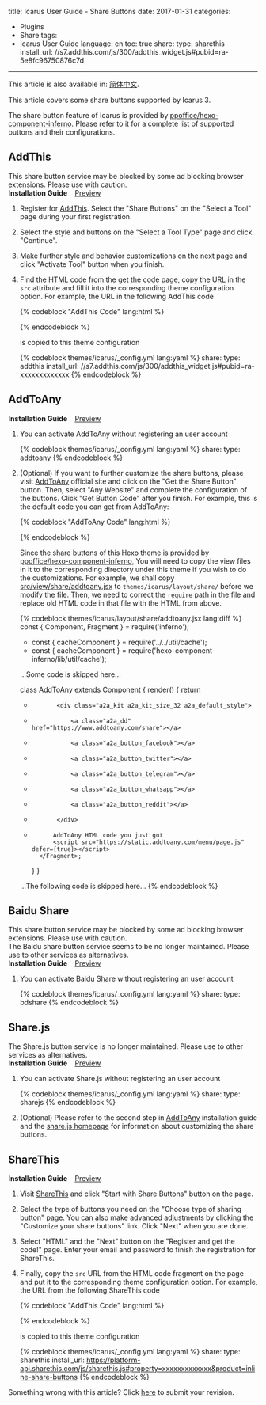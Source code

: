 title: Icarus User Guide - Share Buttons
date: 2017-01-31
categories:
- Plugins
- Share
tags:
- Icarus User Guide
language: en
toc: true
share:
    type: sharethis
    install_url: //s7.addthis.com/js/300/addthis_widget.js#pubid=ra-5e8fc96750876c7d
---

<div class="notification is-success is-size-6">
This article is also available in: <a href="{% post_path zh-CN/Share-Buttons %}">简体中文</a>.
</div>

This article covers some share buttons supported by Icarus 3.

<!-- more -->


<div class="notification is-link is-size-6">

The share button feature of Icarus is provided by
[ppoffice/hexo-component-inferno](https://github.com/ppoffice/hexo-component-inferno).
Please refer to it for a complete list of supported buttons and their configurations.

</div>


## AddThis

<div class="notification is-warning is-size-6">
This share button service may be blocked by some ad blocking browser extensions.
Please use with caution.
</div>

<div>
<strong>Installation Guide</strong>
<a class="tag is-success" style="margin-left:.8em" href="{% post_path demo/share/AddThis %}">Preview</a>
</div>

1. Register for [AddThis](https://www.addthis.com/). Select the "Share Buttons" on the "Select a Tool" page 
   during your first registration.

2. Select the style and buttons on the "Select a Tool Type" page and click "Continue".

3. Make further style and behavior customizations on the next page and click "Activate Tool" button when you
   finish.

4. Find the HTML code from the get the code page, copy the URL in the `src` attribute and fill it into the 
   corresponding theme configuration option. For example, the URL in the following AddThis code

    {% codeblock "AddThis Code" lang:html %}
    <!-- Go to www.addthis.com/dashboard to customize your tools -->
    <script type="text/javascript" src="//s7.addthis.com/js/300/addthis_widget.js#pubid=ra-xxxxxxxxxxxxx"></script>
    {% endcodeblock %}

    is copied to this theme configuration

    {% codeblock themes/icarus/_config.yml lang:yaml %}
    share:
        type: addthis
        install_url: //s7.addthis.com/js/300/addthis_widget.js#pubid=ra-xxxxxxxxxxxxx
    {% endcodeblock %}


## AddToAny

<div>
<strong>Installation Guide</strong>
<a class="tag is-success" style="margin-left:.8em" href="{% post_path demo/share/AddToAny %}">Preview</a>
</div>

1. You can activate AddToAny without registering an user account

    {% codeblock themes/icarus/_config.yml lang:yaml %}
    share:
        type: addtoany
    {% endcodeblock %}

2. (Optional) If you want to further customize the share buttons, please visit [AddToAny](https://www.addtoany.com/)
   official site and click on the "Get the Share Button" button.
   Then, select "Any Website" and complete the configuration of the buttons.
   Click "Get Button Code" after you finish.
   For example, this is the default code you can get from AddToAny:

    {% codeblock "AddToAny Code" lang:html %}
    <!-- AddToAny BEGIN -->
    <div class="a2a_kit a2a_kit_size_32 a2a_default_style">
    <a class="a2a_dd" href="https://www.addtoany.com/share"></a>
    <a class="a2a_button_facebook"></a>
    <a class="a2a_button_twitter"></a>
    <a class="a2a_button_email"></a>
    </div>
    <script async src="https://static.addtoany.com/menu/page.js"></script>
    <!-- AddToAny END -->
    {% endcodeblock %}

    Since the share buttons of this Hexo theme is provided by 
    [ppoffice/hexo-component-inferno](https://github.com/ppoffice/hexo-component-inferno),
    You will need to copy the view files in it to the corresponding directory under this theme if you wish to
    do the customizations. For example, we shall copy 
    [src/view/share/addtoany.jsx](https://github.com/ppoffice/hexo-component-inferno/blob/0.2.2/src/view/share/addtoany.jsx)
    to `themes/icarus/layout/share/` before we modify the file.
    Then, we need to correct the `require` path in the file and replace old HTML code in that file with the HTML 
    from above.

    {% codeblock themes/icarus/layout/share/addtoany.jsx lang:diff %}
    const { Component, Fragment } = require('inferno');
    - const { cacheComponent } = require('../../util/cache');
    + const { cacheComponent } = require('hexo-component-inferno/lib/util/cache');

    ...Some code is skipped here...

    class AddToAny extends Component {
        render() {
            return <Fragment>
    -            <div class="a2a_kit a2a_kit_size_32 a2a_default_style">
    -                <a class="a2a_dd" href="https://www.addtoany.com/share"></a>
    -                <a class="a2a_button_facebook"></a>
    -                <a class="a2a_button_twitter"></a>
    -                <a class="a2a_button_telegram"></a>
    -                <a class="a2a_button_whatsapp"></a>
    -                <a class="a2a_button_reddit"></a>
    -            </div>
    +           AddToAny HTML code you just got
                <script src="https://static.addtoany.com/menu/page.js" defer={true}></script>
            </Fragment>;
        }
    }

    ...The following code is skipped here...
    {% endcodeblock %}


## Baidu Share

<div class="notification is-warning is-size-6">
This share button service may be blocked by some ad blocking browser extensions.
Please use with caution.
</div>

<div class="notification is-warning is-size-6">
The Baidu share button service seems to be no longer maintained.
Please use to other services as alternatives.
</div>

<div>
<strong>Installation Guide</strong>
<a class="tag is-success" style="margin-left:.8em" href="{% post_path demo/share/BaiduShare %}">Preview</a>
</div>

1. You can activate Baidu Share without registering an user account

    {% codeblock themes/icarus/_config.yml lang:yaml %}
    share:
        type: bdshare
    {% endcodeblock %}


## Share.js

<div class="notification is-warning is-size-6">
The Share.js button service is no longer maintained.
Please use to other services as alternatives.
</div>

<div>
<strong>Installation Guide</strong>
<a class="tag is-success" style="margin-left:.8em" href="{% post_path demo/share/Sharejs %}">Preview</a>
</div>

1. You can activate Share.js without registering an user account

    {% codeblock themes/icarus/_config.yml lang:yaml %}
    share:
        type: sharejs
    {% endcodeblock %}

2. (Optional) Please refer to the second step in [AddToAny](#AddToAny) installation guide and the 
   [share.js homepage](https://github.com/overtrue/share.js) for information about customizing the share
   buttons.


## ShareThis

<div>
<strong>Installation Guide</strong>
<a class="tag is-success" style="margin-left:.8em" href="{% post_path demo/share/ShareThis %}">Preview</a>
</div>

1. Visit [ShareThis](https://sharethis.com/) and click "Start with Share Buttons" button on the page.

2. Select the type of buttons you need on the "Choose type of sharing button" page.
   You can also make advanced adjustments by clicking the "Customize your share buttons" link.
   Click "Next" when you are done.

3. Select "HTML" and the "Next" button on the "Register and get the code!" page.
   Enter your email and password to finish the registration for ShareThis.

4. Finally, copy the `src` URL from the HTML code fragment on the page and put it to the corresponding
   theme configuration option. For example, the URL from the following ShareThis code

    {% codeblock "AddThis Code" lang:html %}
    <script type="text/javascript" src="https://platform-api.sharethis.com/js/sharethis.js#property=xxxxxxxxxxxxx&product=inline-share-buttons" async="async"></script>
    {% endcodeblock %}

    is copied to this theme configuration

    {% codeblock themes/icarus/_config.yml lang:yaml %}
    share:
        type: sharethis
        install_url: https://platform-api.sharethis.com/js/sharethis.js#property=xxxxxxxxxxxxx&product=inline-share-buttons
    {% endcodeblock %}


<div class="notification is-warning is-size-6">
Something wrong with this article? Click <a href="https://github.com/ppoffice/hexo-theme-icarus/edit/site/source/_posts/en/Share-Buttons.md">here</a> to submit your revision.
</div>
